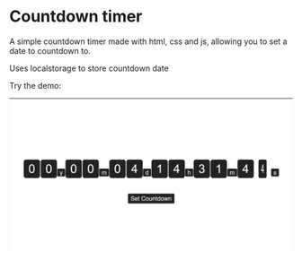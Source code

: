 # Countdown timer

A simple countdown timer made with html, css and js, allowing you to set a date to countdown to.

Uses localstorage to store countdown date

Try the demo:

<a href=https://wjchou2.github.io/CountdownTimer/index.html></a>

<img src="demo.png"></img>
